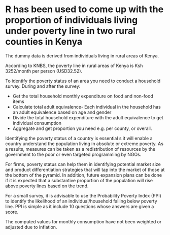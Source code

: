 # R has been used to come up with the proportion of individuals living under poverty line in two rural counties in Kenya
The dummy data is derived from individuals living in rural areas of Kenya.

According to KNBS, the poverty line in rural areas of Kenya is Ksh 3252/month per person (USD32.52).

To identify the poverty status of an area you need to conduct a household survey. During and after the survey:
- Get the total household monthly expenditure on food and non-food items
- Calculate total adult equivalence- Each individual in the household has an adult equivalence based on age and gender
- Divide the total household expenditure with the adult equivalence to get individual consumption
- Aggregate and get proportion you need e.g. per county, or overall.

Identifying the poverty status of a country is essential s it will enable a country understand the population living in absolute or extreme poverty. As a results, measures can be taken as a redistribution of resources by the government to the poor or even targeted programming by NGOs.

For firms, poverty status can help them in identifying potential market size and product differentiation strategies that will tap into the market of those at the bottom of the pyramid. In addition, future expansion plans can be done if it is expected that a substantive proportion of the population will rise above poverty lines based on the trend.

For a small survey, it is advisable to use the Probability Poverty Index (PPI) to identify the likelihood of an individual/household falling below poverty line.
PPI is simple as it include 10 questions whose answers are given a score.

The computed values for monthly consumption have not been weighted or adjusted due to inflation.
